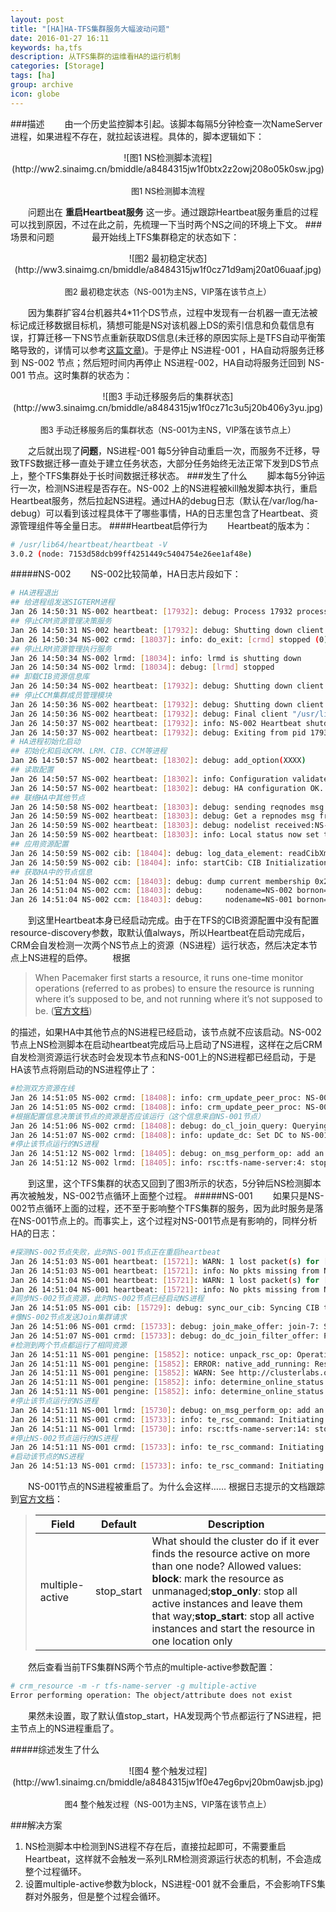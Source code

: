 ```yaml
---
layout: post
title: "[HA]HA-TFS集群服务大幅波动问题"
date: 2016-01-27 16:11
keywords: ha,tfs
description: 从TFS集群的运维看HA的运行机制
categories: [Storage]
tags: [ha]
group: archive
icon: globe
---
```


###描述
　　由一个历史监控脚本引起。该脚本每隔5分钟检查一次NameServer进程，如果进程不存在，就拉起该进程。具体的，脚本逻辑如下：

<!-- more -->

<center>![图1 NS检测脚本流程](http://ww2.sinaimg.cn/bmiddle/a8484315jw1f0btx2z2owj208o05k0sw.jpg)</center><br/><center><font size=2>图1 NS检测脚本流程</font></center>

　　问题出在 **重启Heartbeat服务** 这一步。通过跟踪Heartbeat服务重启的过程可以找到原因，不过在此之前，先梳理一下当时两个NS之间的环境上下文。
###场景和问题　　
　　最开始线上TFS集群稳定的状态如下：
　　
<center>![图2 最初稳定状态](http://ww3.sinaimg.cn/bmiddle/a8484315jw1f0cz71d9amj20at06uaaf.jpg)</center><br/><center><font size=2>图2 最初稳定状态（NS-001为主NS，VIP落在该节点上）</font></center>

　　因为集群扩容4台机器共4*11个DS节点，过程中发现有一台机器一直无法被标记成迁移数据目标机，猜想可能是NS对该机器上DS的索引信息和负载信息有误，打算迁移一下NS节点重新获取DS信息(未迁移的原因实际上是TFS自动平衡策略导致的，详情可以参考[这篇文章](http://smartmz.github.io/2016/02/01/tfs-balance/))。于是停止 NS进程-001 ，HA自动将服务迁移到 NS-002 节点；然后短时间内再停止 NS进程-002，HA自动将服务迁回到 NS-001 节点。这时集群的状态为：
　　
<center>![图3 手动迁移服务后的集群状态](http://ww3.sinaimg.cn/bmiddle/a8484315jw1f0cz71c3u5j20b406y3yu.jpg)</center><br/><center><font size=2>图3 手动迁移服务后的集群状态（NS-001为主NS，VIP落在该节点上）</font></center>

　　之后就出现了**问题**，NS进程-001 每5分钟自动重启一次，而服务不迁移，导致TFS数据迁移一直处于建立任务状态，大部分任务始终无法正常下发到DS节点上，整个TFS集群处于长时间数据迁移状态。
###发生了什么
　　脚本每5分钟运行一次，检测NS进程是否存在。NS-002 上的NS进程被kill触发脚本执行，重启Heartbeat服务，然后拉起NS进程。通过HA的debug日志（默认在/var/log/ha-debug）可以看到该过程具体干了哪些事情，HA的日志里包含了Heartbeat、资源管理组件等全量日志。
####Heartbeat启停行为
　　Heartbeat的版本为：

```sh
# /usr/lib64/heartbeat/heartbeat -V
3.0.2 (node: 7153d58dcb99ff4251449c5404754e26ee1af48e)
```
#####NS-002
　　NS-002比较简单，HA日志片段如下：

```sh
# HA进程退出
## 给进程组发送SIGTERM进程
Jan 26 14:50:31 NS-002 heartbeat: [17932]: debug: Process 17932 processing SIGTERM
## 停止CRM资源管理决策服务
Jan 26 14:50:31 NS-002 heartbeat: [17932]: debug: Shutting down client /usr/lib64/heartbeat/crmd
Jan 26 14:50:34 NS-002 crmd: [18037]: info: do_exit: [crmd] stopped (0)
## 停止LRM资源管理执行服务
Jan 26 14:50:34 NS-002 lrmd: [18034]: info: lrmd is shutting down
Jan 26 14:50:34 NS-002 lrmd: [18034]: debug: [lrmd] stopped
## 卸载CIB资源信息库
Jan 26 14:50:34 NS-002 heartbeat: [17932]: debug: Shutting down client /usr/lib64/heartbeat/cib
## 停止CCM集群成员管理模块
Jan 26 14:50:36 NS-002 heartbeat: [17932]: debug: Shutting down client /usr/lib64/heartbeat/ccm
Jan 26 14:50:36 NS-002 heartbeat: [17932]: debug: Final client "/usr/lib64/heartbeat/ccm" died.
Jan 26 14:50:37 NS-002 heartbeat: [17932]: info: NS-002 Heartbeat shutdown complete.
Jan 26 14:50:37 NS-002 heartbeat: [17932]: debug: Exiting from pid 17932 [rc=0]
# HA进程初始化启动
## 初始化和启动CRM、LRM、CIB、CCM等进程
Jan 26 14:50:57 NS-002 heartbeat: [18302]: debug: add_option(XXXX)
## 读取配置
Jan 26 14:50:57 NS-002 heartbeat: [18302]: info: Configuration validated. Starting heartbeat 3.0.2
Jan 26 14:50:57 NS-002 heartbeat: [18302]: debug: HA configuration OK.  Heartbeat starting.
## 联络HA中其他节点
Jan 26 14:50:58 NS-002 heartbeat: [18303]: debug: sending reqnodes msg to node tc102
Jan 26 14:50:59 NS-002 heartbeat: [18303]: debug: Get a repnodes msg from NS-001
Jan 26 14:50:59 NS-002 heartbeat: [18303]: debug: nodelist received:NS-002 NS-001 
Jan 26 14:50:59 NS-002 heartbeat: [18303]: info: Local status now set to: 'active'
## 应用资源配置
Jan 26 14:50:59 NS-002 cib: [18404]: debug: log_data_element: readCibXmlFile: [on-disk] <XXX>
Jan 26 14:50:59 NS-002 cib: [18404]: info: startCib: CIB Initialization completed successfully
## 获取HA中的节点信息
Jan 26 14:51:04 NS-002 ccm: [18403]: debug: dump current membership 0x2b1e5faec010
Jan 26 14:51:04 NS-002 ccm: [18403]: debug: 	nodename=NS-002 bornon=8
Jan 26 14:51:04 NS-002 ccm: [18403]: debug: 	nodename=NS-001 bornon=1
```
　　到这里Heartbeat本身已经启动完成。由于在TFS的CIB资源配置中没有配置resource-discovery参数，取默认值always，所以Heartbeat在启动完成后，CRM会自发检测一次两个NS节点上的资源（NS进程）运行状态，然后决定本节点上NS进程的启停。
　　根据
> When Pacemaker first starts a resource, it runs one-time monitor operations (referred to as probes) to ensure the resource is running where it’s supposed to be, and not running where it’s not supposed to be. ([官方文档](http://clusterlabs.org/doc/en-US/Pacemaker/1.1/html-single/Pacemaker_Explained/#_cluster_options))

的描述，如果HA中其他节点的NS进程已经启动，该节点就不应该启动。NS-002节点上NS检测脚本在启动heartbeat完成后马上启动了NS进程，这样在之后CRM自发检测资源运行状态时会发现本节点和NS-001上的NS进程都已经启动，于是HA该节点将刚启动的NS进程停止了：

```sh
#检测双方资源在线
Jan 26 14:51:05 NS-002 crmd: [18408]: info: crm_update_peer_proc: NS-001.ais is now online
Jan 26 14:51:05 NS-002 crmd: [18408]: info: crm_update_peer_proc: NS-002.ais is now online
#根据配置信息决策该节点的资源是否应该运行（这个信息来自NS-001节点）
Jan 26 14:51:06 NS-002 crmd: [18408]: debug: do_cl_join_query: Querying for a DC
Jan 26 14:51:07 NS-002 crmd: [18408]: info: update_dc: Set DC to NS-001 (3.0.1)
#停止该节点运行的NS进程
Jan 26 14:51:12 NS-002 lrmd: [18405]: debug: on_msg_perform_op: add an operation operation stop[4] on ocf::NameServer::tfs-name-server for client 18408, its parameters: crm_feature_set=[3.0.1]  to the operation list.
Jan 26 14:51:12 NS-002 lrmd: [18405]: info: rsc:tfs-name-server:4: stop
```
　　到这里，这个TFS集群的状态又回到了图3所示的状态，5分钟后NS检测脚本再次被触发，NS-002节点循环上面整个过程。
#####NS-001
　　如果只是NS-002节点循环上面的过程，还不至于影响整个TFS集群的服务，因为此时服务是落在NS-001节点上的。而事实上，这个过程对NS-001节点是有影响的，同样分析HA的日志：

```sh
#探测NS-002节点失败，此时NS-001节点正在重启heartbeat
Jan 26 14:51:03 NS-001 heartbeat: [15721]: WARN: 1 lost packet(s) for [NS-002] [13:15]
Jan 26 14:51:03 NS-001 heartbeat: [15721]: info: No pkts missing from NS-002!
Jan 26 14:51:04 NS-001 heartbeat: [15721]: WARN: 1 lost packet(s) for [NS-002] [18:20]
Jan 26 14:51:04 NS-001 heartbeat: [15721]: info: No pkts missing from NS-002!
#同步NS-002节点资源，此时NS-002节点已经启动NS进程
Jan 26 14:51:05 NS-001 cib: [15729]: debug: sync_our_cib: Syncing CIB to NS-002
#像NS-002节点发送Join集群请求
Jan 26 14:51:06 NS-001 crmd: [15733]: debug: join_make_offer: join-7: Sending offer to NS-002
Jan 26 14:51:07 NS-001 crmd: [15733]: debug: do_dc_join_filter_offer: Processing req from NS-002
#检测到两个节点都运行了相同资源
Jan 26 14:51:11 NS-001 pengine: [15852]: notice: unpack_rsc_op: Operation tfs-name-server_monitor_0 found resource tfs-name-server active on NS-002
Jan 26 14:51:11 NS-001 pengine: [15852]: ERROR: native_add_running: Resource ocf::NameServer:tfs-name-server appears to be active on 2 nodes.
Jan 26 14:51:11 NS-001 pengine: [15852]: WARN: See http://clusterlabs.org/wiki/FAQ#Resource_is_Too_Active for more information.
Jan 26 14:51:11 NS-001 pengine: [15852]: info: determine_online_status: Node NS-001 is online
Jan 26 14:51:11 NS-001 pengine: [15852]: info: determine_online_status: Node NS-002 is online
#停止该节点运行的NS进程
Jan 26 14:51:11 NS-001 lrmd: [15730]: debug: on_msg_perform_op: add an operation operation stop[14] on ocf::NameServer::tfs-name-server for client 15733, its parameters: crm_feature_set=[3.0.1]  to the operation list.
Jan 26 14:51:11 NS-001 crmd: [15733]: info: te_rsc_command: Initiating action 9: stop tfs-name-server_stop_0 on NS-001 (local)
Jan 26 14:51:11 NS-001 lrmd: [15730]: info: rsc:tfs-name-server:14: stop
#停止NS-002节点运行的NS进程
Jan 26 14:51:11 NS-001 crmd: [15733]: info: te_rsc_command: Initiating action 10: stop tfs-name-server_stop_0 on NS-002
#启动该节点的NS进程
Jan 26 14:51:13 NS-001 crmd: [15733]: info: te_rsc_command: Initiating action 11: start tfs-name-server_start_0 on NS-001 (local)
```
　　NS-001节点的NS进程被重启了。为什么会这样…… 根据日志提示的文档跟踪到[官方文档](http://clusterlabs.org/doc/en-US/Pacemaker/1.1/html/Pacemaker_Explained/s-resource-options.html)：

> Field | Default | Description
> --- | --- | ---
> multiple-active|stop_start|What should the cluster do if it ever finds the resource active on more than one node? Allowed values: **block**: mark the resource as unmanaged;**stop_only**: stop all active instances and leave them that way;**stop_start**: stop all active instances and start the resource in one location only

　　然后查看当前TFS集群NS两个节点的multiple-active参数配置：

```sh
# crm_resource -m -r tfs-name-server -g multiple-active
Error performing operation: The object/attribute does not exist
```
　　果然未设置，取了默认值stop_start，HA发现两个节点都运行了NS进程，把主节点上的NS进程重启了。

#####综述发生了什么

<center>![图4 整个触发过程](http://ww1.sinaimg.cn/bmiddle/a8484315jw1f0e47eg6pvj20bm0awjsb.jpg)</center><br/><center><font size=2>图4 整个触发过程（NS-001为主NS，VIP落在该节点上）</font></center>

###解决方案

1. NS检测脚本中检测到NS进程不存在后，直接拉起即可，不需要重启Heartbeat，这样就不会触发一系列LRM检测资源运行状态的机制，不会造成整个过程循环。
2. 设置multiple-active参数为block，NS进程-001 就不会重启，不会影响TFS集群对外服务，但是整个过程会循环。


